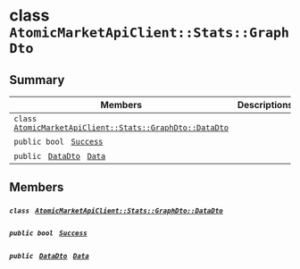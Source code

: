 # class `AtomicMarketApiClient::Stats::GraphDto` 

## Summary

 Members                                | Descriptions                                
----------------------------------------|---------------------------------------------
`class ` [`AtomicMarketApiClient::Stats::GraphDto::DataDto`](.github/workflows/documentation/md/AtomicMarketApiClient--Stats--GraphDto--DataDto.md#class_atomic_market_api_client_1_1_stats_1_1_graph_dto_1_1_data_dto)        | 
`public bool ` [`Success`](#class_atomic_market_api_client_1_1_stats_1_1_graph_dto_1a506fb037fbb6bfe8f254c021a2c3cfac) | 
`public ` [`DataDto`](.github/workflows/documentation/md/AtomicMarketApiClient--Stats--GraphDto--DataDto.md#class_atomic_market_api_client_1_1_stats_1_1_graph_dto_1_1_data_dto)` ` [`Data`](#class_atomic_market_api_client_1_1_stats_1_1_graph_dto_1a65c0779654774581967081cf3136bd84) | 

## Members

##### `class ` [`AtomicMarketApiClient::Stats::GraphDto::DataDto`](.github/workflows/documentation/md/AtomicMarketApiClient--Stats--GraphDto--DataDto.md#class_atomic_market_api_client_1_1_stats_1_1_graph_dto_1_1_data_dto) 

##### `public bool ` [`Success`](#class_atomic_market_api_client_1_1_stats_1_1_graph_dto_1a506fb037fbb6bfe8f254c021a2c3cfac) 

##### `public ` [`DataDto`](.github/workflows/documentation/md/AtomicMarketApiClient--Stats--GraphDto--DataDto.md#class_atomic_market_api_client_1_1_stats_1_1_graph_dto_1_1_data_dto)` ` [`Data`](#class_atomic_market_api_client_1_1_stats_1_1_graph_dto_1a65c0779654774581967081cf3136bd84) 


